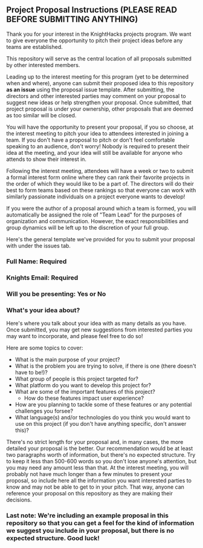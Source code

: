 ## Project Proposal Instructions (PLEASE READ BEFORE SUBMITTING ANYTHING)

Thank you for your interest in the KnightHacks projects program. We want to give everyone the opportunity to pitch their project ideas before any teams are established.

This repository will serve as the central location of all proposals submitted by other interested members.

Leading up to the interest meeting for this program (yet to be determined when and where), anyone can submit their proposed idea to this repository **as an issue** using the proposal issue template. After submitting, the directors and other interested parties may comment on your proposal to suggest new ideas or help strengthen your proposal. Once submitted, that project proposal is under your ownership, other proposals that are deemed as too similar will be closed.

You will have the opportunity to present your proposal, if you so choose, at the interest meeting to pitch your idea to attendees interested in joining a team. If you don't have a proposal to pitch or don't feel comfortable speaking to an audience, don't worry! Nobody is required to present their idea at the meeting, and your idea will still be available for anyone who attends to show their interest in.

Following the interest meeting, attendees will have a week or two to submit a formal interest form online where they can rank their favorite projects in the order of which they would like to be a part of. The directors will do their best to form teams based on these rankings so that everyone can work with similarly passionate individuals on a project everyone wants to develop!

If you were the author of a proposal around which a team is formed, you will automatically be assigned the role of "Team Lead" for the purposes of organization and communication. However, the exact responsibilities and group dynamics will be left up to the discretion of your full group.

Here's the general template we've provided for you to submit your proposal with under the issues tab.

### Full Name: Required

### Knights Email: Required

### Will you be presenting: Yes or No

### What's your idea about?

Here's where you talk about your idea with as many details as you have. Once submitted, you may get new suggestions from interested parties you may want to incorporate, and please feel free to do so!

Here are some topics to cover:

- What is the main purpose of your project?
- What is the problem you are trying to solve, if there is one (there doesn't have to be!)?
- What group of people is this project targeted for?
- What platform do you want to develop this project for?
- What are some of the important features of this project?
  - How do these features impact user experience?
- How are you planning to tackle some of these features or any potential challenges you forsee?
- What language(s) and/or technologies do you think you would want to use on this project (if you don't have anything specific, don't answer this)?

There's no strict length for your proposal and, in many cases, the more detailed your proposal is the better. Our recommendation would be at least two paragraphs worth of information, but there's no expected structure. Try to keep it less than 500-600 words so you don't lose anyone's attention, but you may need any amount less than that. At the interest meeting, you will probably not have much longer than a few minutes to present your proposal, so include here all the information you want interested parties to know and may not be able to get to in your pitch. That way, anyone can reference your proposal on this repository as they are making their decisions.

### Last note: We're including an example proposal in this repository so that you can get a feel for the kind of information we suggest you include in your proposal, but there is no expected structure. Good luck!
